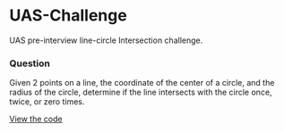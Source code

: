 # UAS-Challenge
UAS pre-interview line-circle Intersection challenge.

### Question
Given 2 points on a line, the coordinate of the center of a circle, and the radius of the circle, determine if the line intersects with the circle once, twice, or zero times.

[View the code](https://github.com/Rits5/UAS-Challenge/blob/master/line-circle-intersection/main.cpp)



